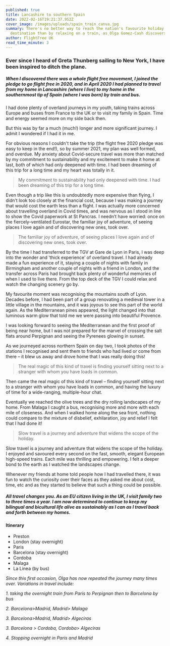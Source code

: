 ```yaml
---
published: true
title: Lancashire to southern Spain
date: 2022-02-16T19:21:37.952Z
cover_image: /images/uploads/spain_train_canva.jpg
summary: There's no better way to reach the nation's favourite holiday
  destination than by relaxing on a train, as Olga Gomez-Cash discovers.
author: FlightFree UK
read_time_minute: 3
---
```

### Ever since I heard of Greta Thunberg sailing to New York, I have been inspired to ditch the plane.

##### When I discovered there was a whole flight free movement, I joined the pledge to go flight free in 2020, and in April 2020 I had planned to travel from my home in Lancashire (where I live) to my home in the southernmost tip of Spain (where I was born) by train and bus. 

I had done plenty of overland journeys in my youth, taking trains across Europe and buses from France to the UK or to visit my family in Spain. Time and energy seemed more on my side back then. 

But this was by far a much (much!) longer and more significant journey. I admit I wondered if I had it in me.

For obvious reasons I couldn't take the trip (the flight free 2020 pledge was easy to keep in the end!), so by summer 2021, my plan was well formed, and overdue. My anxiety about Covid-secure travel was more than matched by my commitment to sustainability and my excitement to make it home at last, both of which had only deepened with time. I had been dreaming of this trip for a long time and my heart was totally in it.

> My commitment to sustainability had only deepened with time. I had been dreaming of this trip for a long time.

Even though a trip like this is undoubtedly more expensive than flying, I didn’t look too closely at the financial cost, because I was making a journey that would cost the earth less than a flight. I was actually more concerned about travelling overland in Covid times, and was nervous as I stood in line to show the Covid paperwork at St Pancras. I needn’t have worried: once on the fiercely-ventilated Eurostar, the familiar joy of adventure, of seeing places I love again and of discovering new ones, took over.

> The familiar joy of adventure, of seeing places I love again and of discovering new ones, took over.

By the time I had transferred to the TGV at Gare de Lyon in Paris, I was deep into the wonder and ‘thick experience’ of overland travel. I had already made a fun experience of it, staying a couple of nights with family in Birmingham and another couple of nights with a friend in London, and the transfer across Paris had brought back plenty of wonderful memories of when I used to live there. From the top deck of the TGV I could relax and watch the changing scenery go by.

My favourite moment was recognising the mountains south of Lyon. Decades before, I had been part of a group renovating a medieval tower in a little village in the mountains, and it was joyous to see this part of the world again. As the Mediterranean pines appeared, the light changed into that luminous warm glow that told me we were passing into beautiful Provence. 

I was looking forward to seeing the Mediterranean and the first proof of being near home, but I was not prepared for the marvel of crossing the salt flats around Perpignan and seeing the Pyrenees glowing in sunset.

As we journeyed across northern Spain on day two, I took photos of the stations I recognised and sent them to friends who had lived or come from there – it blew us away and drove home that I was really doing this!

> The real magic of this kind of travel is finding yourself sitting next to a stranger with whom you have loads in common.

Then came the real magic of this kind of travel – finding yourself sitting next to a stranger with whom you have loads in common, and having the luxury of time for a wide-ranging, multiple-hour chat. 

Eventually we reached the olive trees and the dry rolling landscapes of my home. From Malaga I caught a bus, recognising more and more with each mile of closeness. And when I walked home along the sea front, nothing could compare to the mixture of disbelief, exhilaration, joy and relief I felt that I had done it!

> Slow travel is a journey and adventure that widens the scope of the holiday.

Slow travel is a journey and adventure that widens the scope of the holiday. I enjoyed and savoured every second on the fast, smooth, elegant European high-speed trains. Each mile was thrilling and empowering. I felt a deeper bond to the earth as I watched the landscapes change. 

Whenever my friends at home told people how I had travelled there, it was fun to watch the curiosity over their faces as they asked me about cost, time, etc and as they started to believe that such a thing could be possible. 

##### All travel changes you. As an EU citizen living in the UK, I visit family two to three times a year. I am now determined to continue to keep my bilingual and bicultural life alive as sustainably as I can as I travel back and forth between my homes.

#### I﻿tinerary

* Preston 
* London (stay overnight)
* Paris
* Barcelona (stay overnight) 
* Cordoba
* Malaga 
* La Linea (by bus) 

*S﻿ince this first occasion, Olga has now repeated the journey many times over. Variations in travel include:*

*1. taking the overnight train from Paris to Perpignan then to Barcelona by bus* 

*2. Barcelona>Madrid, Madrid> Malaga*

*3. Barcelona>Madrid, Madrid> Algeciras* 

*3. Barcelona > Cordoba, Cordoba> Algeciras* 

*4. Stopping overnight in Paris and Madrid*